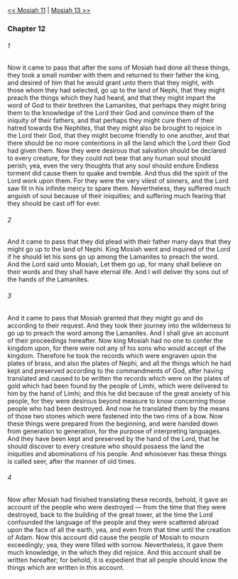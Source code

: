 [<< Mosiah 11](Mosiah%2011)  |  [Mosiah 13 >>](Mosiah%2013)

### Chapter 12
###### 1
Now it came to pass that after the sons of Mosiah had done all these things, they took a small number with them and returned to their father the king, and desired of him that he would grant unto them that they might, with those whom they had selected, go up to the land of Nephi, that they might preach the things which they had heard, and that they might impart the word of God to their brethren the Lamanites, that perhaps they might bring them to the knowledge of the Lord their God and convince them of the iniquity of their fathers, and that perhaps they might cure them of their hatred towards the Nephites, that they might also be brought to rejoice in the Lord their God, that they might become friendly to one another, and that there should be no more contentions in all the land which the Lord their God had given them. Now they were desirous that salvation should be declared to every creature, for they could not bear that any human soul should perish; yea, even the very thoughts that any soul should endure Endless torment did cause them to quake and tremble. And thus did the spirit of the Lord work upon them. For they were the very vilest of sinners, and the Lord saw fit in his infinite mercy to spare them. Nevertheless, they suffered much anguish of soul because of their iniquities; and suffering much fearing that they should be cast off for ever.

###### 2
And it came to pass that they did plead with their father many days that they might go up to the land of Nephi. King Mosiah went and inquired of the Lord if he should let his sons go up among the Lamanites to preach the word. And the Lord said unto Mosiah, Let them go up, for many shall believe on their words and they shall have eternal life. And I will deliver thy sons out of the hands of the Lamanites.

###### 3
And it came to pass that Mosiah granted that they might go and do according to their request. And they took their journey into the wilderness to go up to preach the word among the Lamanites. And I shall give an account of their proceedings hereafter. Now king Mosiah had no one to confer the kingdom upon, for there were not any of his sons who would accept of the kingdom. Therefore he took the records which were engraven upon the plates of brass, and also the plates of Nephi, and all the things which he had kept and preserved according to the commandments of God, after having translated and caused to be written the records which were on the plates of gold which had been found by the people of Limhi, which were delivered to him by the hand of Limhi; and this he did because of the great anxiety of his people, for they were desirous beyond measure to know concerning those people who had been destroyed. And now he translated them by the means of those two stones which were fastened into the two rims of a bow. Now these things were prepared from the beginning, and were handed down from generation to generation, for the purpose of interpreting languages. And they have been kept and preserved by the hand of the Lord, that he should discover to every creature who should possess the land the iniquities and abominations of his people. And whosoever has these things is called seer, after the manner of old times.

###### 4
Now after Mosiah had finished translating these records, behold, it gave an account of the people who were destroyed — from the time that they were destroyed, back to the building of the great tower, at the time the Lord confounded the language of the people and they were scattered abroad upon the face of all the earth, yea, and even from that time until the creation of Adam. Now this account did cause the people of Mosiah to mourn exceedingly; yea, they were filled with sorrow. Nevertheless, it gave them much knowledge, in the which they did rejoice. And this account shall be written hereafter; for behold, it is expedient that all people should know the things which are written in this account.